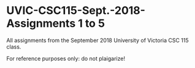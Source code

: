 # UVIC-CSC115-Sept.-2018-Assignments 1 to 5

All assignments from the September 2018 University of Victoria CSC 115 class. 

For reference purposes only: do not plaigarize! 
